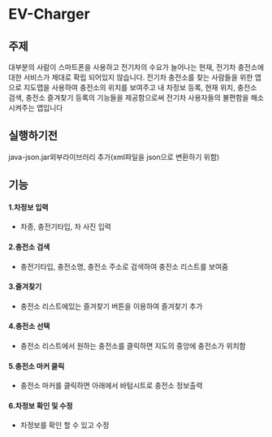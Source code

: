 # EV-Charger

## 주제

대부분의 사람이 스마트폰을 사용하고 전기차의 수요가 늘어나는 현재, 전기차 충전소에 대한 서비스가 제대로 확립 되어있지 않습니다.
전기차 충전소를 찾는 사람들을 위한 앱으로 지도맵을 사용하여 충전소의 위치를 보여주고 내 차정보 등록, 현재 위치, 충전소 검색, 충전소 즐겨찾기 등록의 기능들을 제공함으로써 전기차 사용자들의 불편함을 해소시켜주는 앱입니다

## 실행하기전

java-json.jar외부라이브러리 추가(xml파일을 json으로 변환하기 위함)

## 기능

#### 1.차정보 입력
   + 차종, 충전기타입, 차 사진 입력

#### 2.충전소 검색
   + 충전기타입, 충전소명, 충전소 주소로 검색하여 충전소 리스트를 보여줌
   
#### 3.즐겨찾기
   + 충전소 리스트에있는 즐겨찾기 버튼을 이용하여 즐겨찾기 추가

#### 4.충전소 선택
   + 충전소 리스트에서 원하는 충전소를 클릭하면 지도의 중앙에 충전소가 위치함
   
#### 5.충전소 마커 클릭
   + 충전소 마커를 클릭하면 아래에서 바텀시트로 충전소 정보출력
   
#### 6.차정보 확인 및 수정
   + 차정보를 확인 할 수 있고 수정
